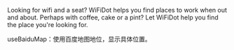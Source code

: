 Looking for wifi and a seat? WiFiDot helps you find places to work when out and about. Perhaps with coffee, cake or a pint? Let WiFiDot help you find the place you're looking for.

useBaiduMap：使用百度地图地位，显示具体位置。